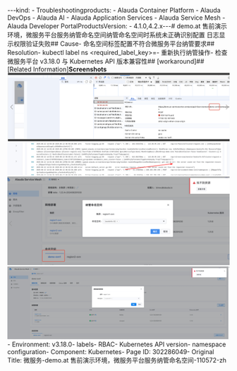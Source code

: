 ---kind:   - Troubleshootingproducts:    - Alauda Container Platform   - Alauda DevOps   - Alauda AI   - Alauda Application Services   - Alauda Service Mesh   - Alauda Developer PortalProductsVersion:   - 4.1.0,4.2.x---<!-- A type of document that involves encountering a fault, diag...it, performing root cause analysis, and providing solutions. --># demo.at 售前演示环境，微服务平台服务纳管命名空间纳管命名空间时系统未正确识别配置 日志显示权限验证失败## Cause- 命名空间标签配置不符合微服务平台纳管要求## Resolution- kubectl label ns <namespace> <required_label_key>=<value>- 重新执行纳管操作- 检查微服务平台 v3.18.0 与 Kubernetes API 版本兼容性## [workaround]## [Related Information]**Screenshots**![](assets/wei-fu-wu-demo-at-shou-qian-yan-shi-huan-jing-wei-fu-wu-ping-tai-fu-wu-na-guan-m/mceclip1_1749713141753_q7jgg.png)![](assets/wei-fu-wu-demo-at-shou-qian-yan-shi-huan-jing-wei-fu-wu-ping-tai-fu-wu-na-guan-m/mceclip2_1749713214732_icpdg.png)![](assets/wei-fu-wu-demo-at-shou-qian-yan-shi-huan-jing-wei-fu-wu-ping-tai-fu-wu-na-guan-m/mceclip3_1749713418997_or3b8.png)![](assets/wei-fu-wu-demo-at-shou-qian-yan-shi-huan-jing-wei-fu-wu-ping-tai-fu-wu-na-guan-m/1749700024_99781_d77146_1111111.png)- Environment: v3.18.0- labels- RBAC- Kubernetes API version- namespace configuration- Component: Kubernetes- Page ID: 302286049- Original Title: 微服务-demo.at 售前演示环境，微服务平台服务纳管命名空间-110572-zh